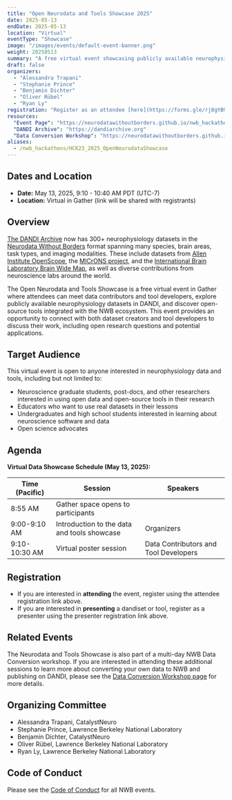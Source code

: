 ```yaml
---
title: "Open Neurodata and Tools Showcase 2025"
date: 2025-05-13
endDate: 2025-05-13
location: "Virtual"
eventType: "Showcase"
image: "/images/events/default-event-banner.png"
weight: 20250513
summary: "A free virtual event showcasing publicly available neurophysiology datasets in DANDI and open-source tools integrated with the NWB ecosystem."
draft: false
organizers:
  - "Alessandra Trapani"
  - "Stephanie Prince"
  - "Benjamin Dichter"
  - "Oliver Rübel"
  - "Ryan Ly"
registration: "Register as an attendee [here](https://forms.gle/rj8gYB92guBMcQZN7) or as a presenter [here](https://forms.gle/UQugCAUJqL4jabrR9)."
resources:
  "Event Page": "https://neurodatawithoutborders.github.io/nwb_hackathons/HCK23_2025_OpenNeurodataShowcase/"
  "DANDI Archive": "https://dandiarchive.org"
  "Data Conversion Workshop": "https://neurodatawithoutborders.github.io/nwb_hackathons/HCK22_2025_DataConversion_Remote/"
aliases:
  - /nwb_hackathons/HCK23_2025_OpenNeurodataShowcase
---
```


## Dates and Location

- **Date:** May 13, 2025, 9:10 - 10:40 AM PDT (UTC-7)
- **Location:** Virtual in Gather (link will be shared with registrants)

## Overview

[The DANDI Archive](http://dandiarchive.org) now has 300+ neurophysiology datasets in the [Neurodata Without Borders](http://nwb.org) format spanning many species, brain areas, task types, and imaging modalities. These include datasets from [Allen Institute OpenScope](https://dandiarchive.org/dandiset/search?search=openscope), the [MICrONS project](https://dandiarchive.org/dandiset/000402), and the [International Brain Laboratory Brain Wide Map](https://dandiarchive.org/dandiset/000409), as well as diverse contributions from neuroscience labs around the world.

The Open Neurodata and Tools Showcase is a free virtual event in Gather where attendees can meet data contributors and tool developers, explore publicly available neurophysiology datasets in DANDI, and discover open-source tools integrated with the NWB ecosystem. This event provides an opportunity to connect with both dataset creators and tool developers to discuss their work, including open research questions and potential applications.

## Target Audience

This virtual event is open to anyone interested in neurophysiology data and tools, including but not limited to:

- Neuroscience graduate students, post-docs, and other researchers interested in using open data and open-source tools in their research
- Educators who want to use real datasets in their lessons
- Undergraduates and high school students interested in learning about neuroscience software and data
- Open science advocates

## Agenda

**Virtual Data Showcase Schedule (May 13, 2025):**

<table class="table table-bordered">
  <thead>
    <tr>
      <th>Time (Pacific)</th>
      <th>Session</th>
      <th>Speakers</th>
    </tr>
  </thead>
  <tbody>
    <tr>
      <td>8:55 AM</td>
      <td>Gather space opens to participants</td>
      <td></td>
    </tr>
    <tr>
      <td>9:00-9:10 AM</td>
      <td>Introduction to the data and tools showcase</td>
      <td>Organizers</td>
    </tr>
    <tr>
      <td>9:10-10:30 AM</td>
      <td>Virtual poster session</td>
      <td>Data Contributors and Tool Developers</td>
    </tr>
  </tbody>
</table>

## Registration

- If you are interested in **attending** the event, register using the attendee registration link above.
- If you are interested in **presenting** a dandiset or tool, register as a presenter using the presenter registration link above.

## Related Events

The Neurodata and Tools Showcase is also part of a multi-day NWB Data Conversion workshop. If you are interested in attending these additional sessions to learn more about converting your own data to NWB and publishing on DANDI, please see the [Data Conversion Workshop page](https://neurodatawithoutborders.github.io/nwb_hackathons/HCK22_2025_DataConversion_Remote/) for more details.

## Organizing Committee

- Alessandra Trapani, CatalystNeuro
- Stephanie Prince, Lawrence Berkeley National Laboratory
- Benjamin Dichter, CatalystNeuro
- Oliver Rübel, Lawrence Berkeley National Laboratory
- Ryan Ly, Lawrence Berkeley National Laboratory

## Code of Conduct

Please see the [Code of Conduct](https://neurodatawithoutborders.github.io/nwb_hackathons/code_of_conduct) for all NWB events.
